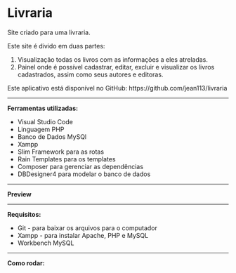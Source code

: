 ﻿# Livraria
Site criado para uma livraria.

<p>
  Este site é divido em duas partes:
  
  <ol>
    <li>
      Visualização todas os livros com as informações a eles atreladas. 
    </li>
    <li>
      Painel onde é possível cadastrar, editar, excluir e visualizar os livros cadastrados, assim como seus autores e editoras.
    </li>
  </ol>
  
</p>

<p>
Este aplicativo está disponível no GitHub: https://github.com/jean113/livraria
</p>

<hr/>
<b>Ferramentas utilizadas:</b>

<ul>
  <li>Visual Studio Code</li>
  <li>Linguagem PHP </li>
  <li>Banco de Dados MySQl</li>
  <li>Xampp</li>	
  <li>Slim Framework para as rotas</li>
  <li>Rain Templates para os templates</li>
  <li>Composer para gerenciar as dependências</li>
  <li>DBDesigner4 para modelar o banco de dados</li>
</ul>

</p>

<hr/>

<p>

<b>Preview</b></br>
<img src = "" />

</p>

<hr/>

<p>
<b>Requisitos:</b><br/>
<ul>
  <li>Git - para baixar os arquivos para o computador</li>
  <li>Xampp - para instalar Apache, PHP e MySQL</li>
  <li>Workbench MySQL</li>
  
</ul>
</p>

<hr/>

<p>
<b>Como rodar:</b><br/>
<ul>

</ul>

</p>

